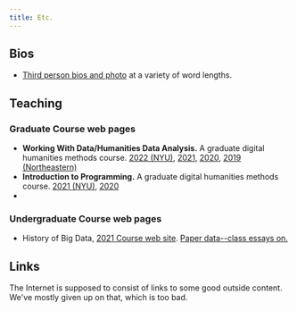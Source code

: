 ```yaml
---
title: Etc.
---
```


## Bios

- [Third person bios and photo](/bio) at a variety of word lengths.

## Teaching

### Graduate Course web pages

- **Working With Data/Humanities Data Analysis.** A graduate digital humanities methods course. [2022 (NYU)](//benschmidt.org/WWD22), [2021](//benschmidt.org/WWD21), [2020](//benschmidt.org/WWD21), [2019 (Northeastern)](//benschmidt.org/HDA19)
- **Introduction to Programming.** A graduate digital humanities methods course. [2021 (NYU)](//benschmidt.org/code21), [2020](//benschmidt.org/code20)
-

### Undergraduate Course web pages

- History of Big Data, [2021 Course web site](http://benschmidt.org/bigdata21/). [Paper data--class essays on.](//paperdata.benschmidt.org)

## Links

The Internet is supposed to consist of links to some good outside content.
We've mostly given up on that, which is too bad.
